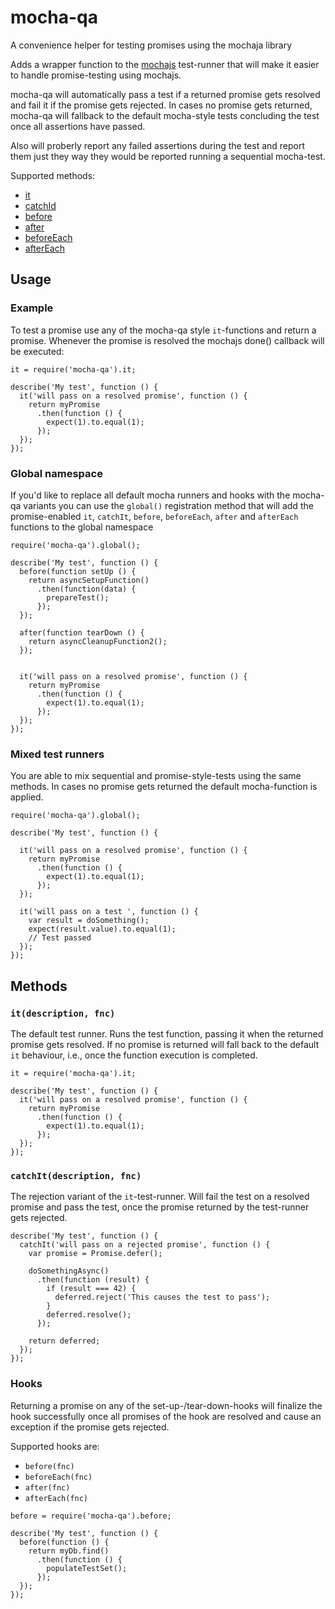 # mocha-qa
A convenience helper for testing promises using the mochaja library

Adds a wrapper function to the [mochajs](http://mochajs.org/) test-runner that will make it easier to handle promise-testing using mochajs.

mocha-qa will automatically pass a test if a returned promise gets resolved and fail it if the promise gets rejected. In cases no promise gets returned, mocha-qa will fallback to the default mocha-style tests concluding the test once all assertions have passed.

Also will proberly report any failed assertions during the test and report them just they way they would be reported running a sequential mocha-test.

Supported methods:

* [it](#itdescription-fnc)
* [catchId](#catchitdescription-fnc)
* [before](#hooks)
* [after](#hooks)
* [beforeEach](#hooks)
* [afterEach](#hooks)

## Usage

### Example

To test a promise use any of the mocha-qa style `it`-functions and return a promise. Whenever the promise is resolved the mochajs done() callback will be executed:

```
it = require('mocha-qa').it;

describe('My test', function () {
  it('will pass on a resolved promise', function () {
    return myPromise
      .then(function () {
        expect(1).to.equal(1);
      });
  });
});

```

### Global namespace

If you'd like to replace all default mocha runners and hooks with the mocha-qa variants you can use the `global()` registration method that will add the promise-enabled `it`, `catchIt`, `before`, `beforeEach`, `after` and `afterEach` functions to the global namespace

```
require('mocha-qa').global();

describe('My test', function () {
  before(function setUp () {
    return asyncSetupFunction()
      .then(function(data) {
        prepareTest();
      });
  });

  after(function tearDown () {
    return asyncCleanupFunction2();
  });


  it('will pass on a resolved promise', function () {
    return myPromise
      .then(function () {
        expect(1).to.equal(1);
      });
  });
});

```

### Mixed test runners

You are able to mix sequential and promise-style-tests using the same methods. In cases no promise gets returned the default mocha-function is applied.

```
require('mocha-qa').global();

describe('My test', function () {

  it('will pass on a resolved promise', function () {
    return myPromise
      .then(function () {
        expect(1).to.equal(1);
      });
  });

  it('will pass on a test ', function () {
    var result = doSomething();
    expect(result.value).to.equal(1);
    // Test passed
  });
});
```

## Methods

### `it(description, fnc)`

The default test runner. Runs the test function, passing it when the returned promise gets resolved. If no promise is returned will fall back to the default `it` behaviour, i.e., once the function execution is completed.

```
it = require('mocha-qa').it;

describe('My test', function () {
  it('will pass on a resolved promise', function () {
    return myPromise
      .then(function () {
        expect(1).to.equal(1);
      });
  });
});

```

### `catchIt(description, fnc)`

The rejection variant of the `it`-test-runner. Will fail the test on a resolved promise and pass the test, once the promise returned by the test-runner gets rejected.

```
describe('My test', function () {
  catchIt('will pass on a rejected promise', function () {
    var promise = Promise.defer();

    doSomethingAsync()
      .then(function (result) {
        if (result === 42) {
          deferred.reject('This causes the test to pass');
        }
        deferred.resolve();
      });

    return deferred;
  });
});
```

### Hooks

Returning a promise on any of the set-up-/tear-down-hooks will finalize the hook successfully once all promises of the hook are resolved and cause an exception if the promise gets rejected.

Supported hooks are:

* `before(fnc)`
* `beforeEach(fnc)`
* `after(fnc)`
* `afterEach(fnc)`

```
before = require('mocha-qa').before;

describe('My test', function () {
  before(function () {
    return myDb.find()
      .then(function () {
        populateTestSet();
      });
  });
});

```
